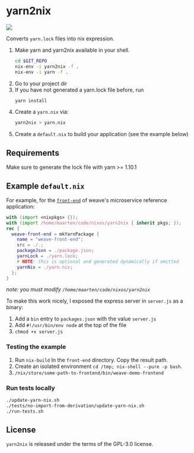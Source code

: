 # yarn2nix
<img src="https://travis-ci.org/moretea/yarn2nix.svg?branch=master">

Converts `yarn.lock` files into nix expression.


1. Make yarn and yarn2nix available in your shell.
   ```sh
   cd $GIT_REPO
   nix-env -i yarn2nix -f .
   nix-env -i yarn -f .
   ```
2. Go to your project dir
3. If you have not generated a yarn.lock file before, run
   ```sh
   yarn install
   ```
4. Create a `yarn.nix` via:
   ```sh
   yarn2nix > yarn.nix
   ```
5. Create a `default.nix` to build your application (see the example below)

## Requirements

Make sure to generate the lock file with yarn >= 1.10.1

## Example `default.nix`

For example, for the [`front-end`](https://github.com/microservices-demo/front-end) of weave's microservice reference application:

```nix
with (import <nixpkgs> {});
with (import /home/maarten/code/nixos/yarn2nix { inherit pkgs; });
rec {
  weave-front-end = mkYarnPackage {
    name = "weave-front-end";
    src = ./.;
    packageJson = ./package.json;
    yarnLock = ./yarn.lock;
    # NOTE: this is optional and generated dynamically if omitted
    yarnNix = ./yarn.nix;
  };
}
```

_note: you must modify `/home/maarten/code/nixos/yarn2nix`_

To make this work nicely, I exposed the express server in `server.js` as a binary:
1. Add a `bin` entry to `packages.json` with the value `server.js`
2. Add  `#!/usr/bin/env node` at the top of the file
3. `chmod +x server.js`

### Testing the example

1. Run `nix-build` In the `front-end` directory. Copy the result path.
2. Create an isolated environment `cd /tmp; nix-shell --pure -p bash`.
3. `/nix/store/some-path-to-frontend/bin/weave-demo-frontend`

### Run tests locally

```sh
./update-yarn-nix.sh
./tests/no-import-from-derivation/update-yarn-nix.sh
./run-tests.sh
```

## License
`yarn2nix` is released under the terms of the GPL-3.0 license.
